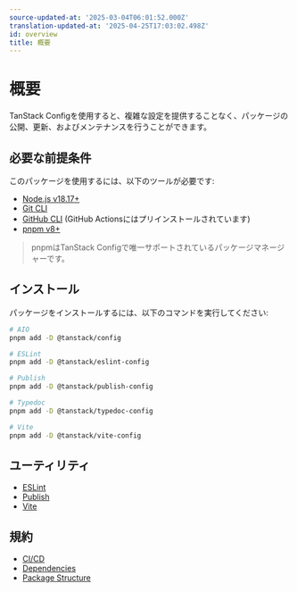 ```yaml
---
source-updated-at: '2025-03-04T06:01:52.000Z'
translation-updated-at: '2025-04-25T17:03:02.498Z'
id: overview
title: 概要
---
```

# 概要

TanStack Configを使用すると、複雑な設定を提供することなく、パッケージの公開、更新、およびメンテナンスを行うことができます。

## 必要な前提条件

このパッケージを使用するには、以下のツールが必要です:

- [Node.js v18.17+](https://nodejs.org/en/download/current/)
- [Git CLI](https://git-scm.com/downloads)
- [GitHub CLI](https://cli.github.com/) (GitHub Actionsにはプリインストールされています)
- [pnpm v8+](https://pnpm.io/)

> pnpmはTanStack Configで唯一サポートされているパッケージマネージャーです。

## インストール

パッケージをインストールするには、以下のコマンドを実行してください:

```bash
# AIO
pnpm add -D @tanstack/config

# ESLint
pnpm add -D @tanstack/eslint-config

# Publish
pnpm add -D @tanstack/publish-config

# Typedoc
pnpm add -D @tanstack/typedoc-config

# Vite
pnpm add -D @tanstack/vite-config
```

## ユーティリティ

- [ESLint](./eslint.md)
- [Publish](./publish.md)
- [Vite](./vite.md)

## 規約

- [CI/CD](./ci-cd.md)
- [Dependencies](./dependencies.md)
- [Package Structure](./package-structure.md)
